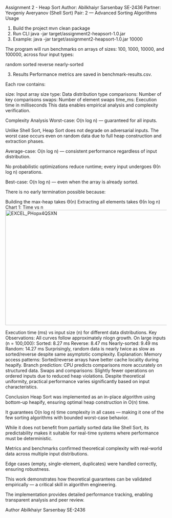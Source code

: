 Assignment 2 - Heap Sort
Author: Abilkhaiyr Sarsenbay SE-2436
Partner: Yevgeniy Averyanov (Shell Sort)
Pair: 2 — Advanced Sorting Algorithms
Usage
1. Build the project
   mvn clean package
2. Run CLI
   java -jar target/assignment2-heapsort-1.0.jar
3. Example:
   java -jar target/assignment2-heapsort-1.0.jar 10000

The program will run benchmarks on arrays of sizes: 100, 1000, 10000, and 100000, across four input types:

random
sorted
reverse
nearly-sorted

3. Results
Performance metrics are saved in benchmark-results.csv.

Each row contains:

size: Input array size
type: Data distribution type
comparisons: Number of key comparisons
swaps: Number of element swaps
time_ms: Execution time in milliseconds
This data enables empirical analysis and complexity verification.

Complexity Analysis
Worst-case:
O(n log n) — guaranteed for all inputs.

Unlike Shell Sort, Heap Sort does not degrade on adversarial inputs. The worst case occurs even on random data due to full heap construction and extraction phases.

Average-case:
O(n log n) — consistent performance regardless of input distribution.

No probabilistic optimizations reduce runtime; every input undergoes Θ(n log n) operations.

Best-case:
O(n log n) — even when the array is already sorted.

There is no early termination possible because:

Building the max-heap takes Θ(n)
Extracting all elements takes Θ(n log n)
Chart 1: Time vs n
<img width="603" height="360" alt="EXCEL_PHopx4QSXN" src="https://github.com/user-attachments/assets/c51c8c33-6012-4503-b761-79d29573144d" />

Execution time (ms) vs input size (n) for different data distributions.
Key Observations:
All curves follow approximately nlogn growth.
On large inputs (n = 100,000):
Sorted: 8.27 ms
Reverse: 8.47 ms
Nearly-sorted: 9.49 ms
Random: 14.27 ms
Surprisingly, random data is nearly twice as slow as sorted/reverse despite same asymptotic complexity.
Explanation:
Memory access patterns: Sorted/reverse arrays have better cache locality during heapify.
Branch prediction: CPU predicts comparisons more accurately on structured data.
Swaps and comparisons: Slightly fewer operations on ordered inputs due to reduced heap violations.
Despite theoretical uniformity, practical performance varies significantly based on input characteristics.

Conclusion
Heap Sort was implemented as an in-place algorithm using bottom-up heapify, ensuring optimal heap construction in O(n) time.

It guarantees O(n log n) time complexity in all cases — making it one of the few sorting algorithms with bounded worst-case behavior.

While it does not benefit from partially sorted data like Shell Sort, its predictability makes it suitable for real-time systems where performance must be deterministic.

Metrics and benchmarks confirmed theoretical complexity with real-world data across multiple input distributions.

Edge cases (empty, single-element, duplicates) were handled correctly, ensuring robustness.

This work demonstrates how theoretical guarantees can be validated empirically — a critical skill in algorithm engineering.

The implementation provides detailed performance tracking, enabling transparent analysis and peer review.

Author
Abilkhaiyr Sarsenbay
SE-2436
